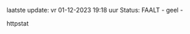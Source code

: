 laatste update: 
vr 01-12-2023 19:18   uur 
Status: FAALT - geel - 
<div class="service Y">httpstat</div>